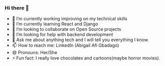 ### Hi there 👋

<!--
**AfiMaameDufie/AfiMaameDufie** is a ✨ _special_ ✨ repository because its `README.md` (this file) appears on your GitHub profile.
-->



- 🔭 I’m currently working improving on my technical skills
- 🌱 I’m currently learning React and Django
- 👯 I’m looking to collaborate on Open Source projects
- 🤔 I’m looking for help with backend development
- 💬 Ask me about anything tech and I will tell you everything I know.
- 📫 How to reach me: LinkedIn (Abigail Afi Gbadago)
- 😄 Pronouns: Her/She
- ⚡ Fun fact: I really love chocolates and cartoons(maybe horror movies).

